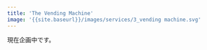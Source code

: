 ```yaml
---
title: 'The Vending Machine'
image: '{{site.baseurl}}/images/services/3_vending machine.svg'
---
```


現在企画中です。
